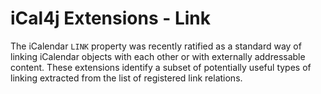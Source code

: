 # iCal4j Extensions - Link

The iCalendar `LINK` property was recently ratified as a standard way of linking iCalendar objects with each other
or with externally addressable content. These extensions identify a subset of potentially useful types of linking
extracted from the list of registered link relations.
